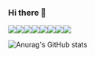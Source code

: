 ### Hi there 👋

<!--
**KangKang1106/KangKang1106** is a ✨ _special_ ✨ repository because its `README.md` (this file) appears on your GitHub profile.

Here are some ideas to get you started:

- 🔭 I’m currently working on ...
- 🌱 I’m currently learning ...
- 👯 I’m looking to collaborate on ...
- 🤔 I’m looking for help with ...
- 💬 Ask me about ...
- 📫 How to reach me: ...
- 😄 Pronouns: ...
- ⚡ Fun fact: ...
-->
<style>
 .stack {
  display: flex;
 }
</style>

<div class="stack">
 <img src="https://img.shields.io/badge/html-E34F26?style=flat&logo=HTML5&logoColor=white"/>
 <img src="https://img.shields.io/badge/css-1572B6?style=flat&logo=CSS3&logoColor=white"/>
 <img src="https://img.shields.io/badge/javascript-F7DF1E?style=flat&logo=JavaScript&logoColor=white"/>
 <img src="https://img.shields.io/badge/Node.js-339933?style=flat&logo=Node.js&logoColor=white"/>
 <img src="https://img.shields.io/badge/React-61DAFB?style=flat&logo=React&logoColor=white"/>
 <img src="https://img.shields.io/badge/MySQL-4479A1?style=flat&logo=MySQL&logoColor=white"/>
 <img src="https://img.shields.io/badge/jQuery-0769AD?style=flat&logo=jQuery&logoColor=white"/>
 <img src="https://img.shields.io/badge/GitHub-181717?style=flat&logo=GitHub&logoColor=white"/>
</div>

![Anurag's GitHub stats](https://github-readme-stats.vercel.app/api?username=KangKang1106&show_icons=true&theme=radical)
